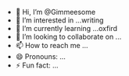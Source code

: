 - 👋 Hi, I’m @Gimmeesome
- 👀 I’m interested in ...writing
- 🌱 I’m currently learning ...oxfird
- 💞️ I’m looking to collaborate on ...
- 📫 How to reach me ...
- 😄 Pronouns: ...
- ⚡ Fun fact: ...

<!---
Gimmeesome/Gimmeesome is a ✨ special ✨ repository because its `README.md` (this file) appears on your GitHub profile.
You can click the Preview link to take a look at your changes.
--->
